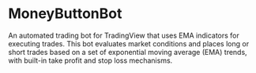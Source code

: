 # MoneyButtonBot
An automated trading bot for TradingView that uses EMA indicators for executing trades. This bot evaluates market conditions and places long or short trades based on a set of exponential moving average (EMA) trends, with built-in take profit and stop loss mechanisms.
